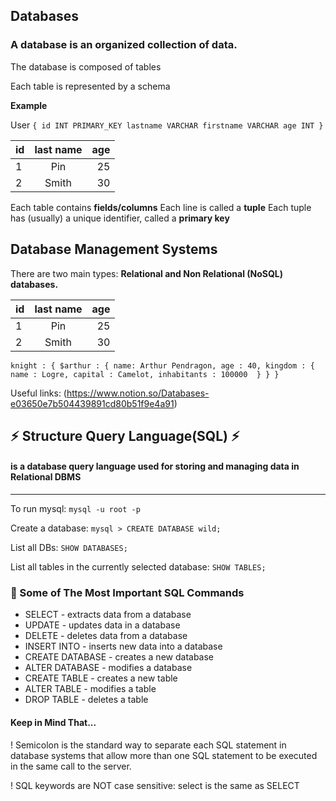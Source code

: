 ## Databases

### A database is an **organized** collection of **data**.


The database is composed of tables

Each table is represented by a schema

**Example**
 
 User
`{
id INT PRIMARY_KEY
lastname VARCHAR
firstname VARCHAR
age INT
}`


| id            | last name     | age   |
| ------------- |:-------------:| -----:|
| 1             | Pin           |  25   |
| 2             | Smith         |  30   |


Each table contains **fields/columns**
Each line is called a **tuple**
Each tuple has (usually) a unique identifier, called a **primary key**


## Database Management Systems

There are two main types: **Relational and Non Relational (NoSQL) databases.**


| id            | last name     | age   |
| ------------- |:-------------:| -----:|
| 1             | Pin           |  25   |
| 2             | Smith         |  30   |


`knight : {
  $arthur : {
	  name: Arthur Pendragon,
	  age : 40,
    kingdom : {
      name : Logre,
      capital : Camelot,
      inhabitants : 100000 
    }
  }
}`

Useful links: (https://www.notion.so/Databases-e03650e7b504439891cd80b51f9e4a91)



## :zap: Structure Query Language(SQL) :zap:
#### is a database query language used for storing and managing data in Relational DBMS

___________________

To run mysql:
`mysql -u root -p`

Create a database:
`mysql > CREATE DATABASE wild;`

List all DBs:
`SHOW DATABASES;`

List all tables in the currently selected database:
`SHOW TABLES;`


### :panda_face: Some of The Most Important SQL Commands
* SELECT - extracts data from a database
* UPDATE - updates data in a database
* DELETE - deletes data from a database
* INSERT INTO - inserts new data into a database
* CREATE DATABASE - creates a new database
* ALTER DATABASE - modifies a database
* CREATE TABLE - creates a new table
* ALTER TABLE - modifies a table
* DROP TABLE - deletes a table

#### Keep in Mind That...
! Semicolon is the standard way to separate each SQL statement in database systems that allow more than one SQL statement to be executed in the same call to the server.

! SQL keywords are NOT case sensitive: select is the same as SELECT









